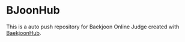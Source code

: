 # BJoonHub
This is a auto push repository for Baekjoon Online Judge created with [BaekjoonHub](https://github.com/BaekjoonHub/BaekjoonHub).
